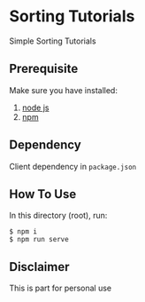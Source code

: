 # Sorting Tutorials
Simple Sorting Tutorials

## Prerequisite
Make sure you have installed:
1. [node js](https://nodejs.org/en/)
2. [npm](https://www.npmjs.com/get-npm)

## Dependency
Client dependency in `package.json`

## How To Use
In this directory (root), run:
```
$ npm i
$ npm run serve
```

## Disclaimer
This is part for personal use
